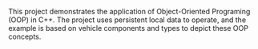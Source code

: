 This project demonstrates the application of Object-Oriented Programing (OOP) in C++. The project uses persistent local data to operate, and the example is based on vehicle components and types to depict these OOP concepts. 
